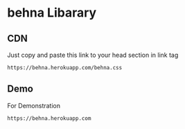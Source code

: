 # behna Libarary


## CDN 
Just copy and paste this link to your head section in link tag

```
https://behna.herokuapp.com/behna.css
```

## Demo 
For Demonstration 

```
https://behna.herokuapp.com
```